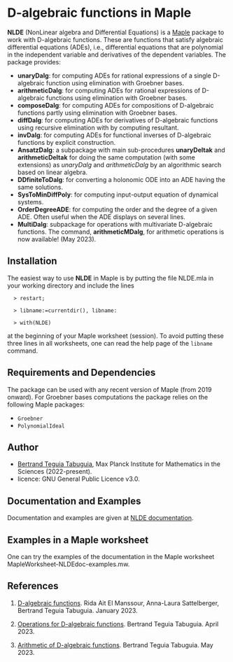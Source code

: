 # D-algebraic functions in Maple

**NLDE** (NonLinear algebra and Differential Equations) is a [Maple](https://www.maplesoft.com/) package to work with D-algebraic functions. These are functions that satisfy algebraic differential equations (ADEs), i.e., differential equations that are polynomial in the independent variable and derivatives of the dependent variables. The package provides:

- **unaryDalg**: for computing ADEs for rational expressions of a single D-algebraic function using elimination with Groebner bases.
- **arithmeticDalg**: for computing ADEs for rational expressions of D-algebraic functions using elimination with Groebner bases.
- **composeDalg**: for computing ADEs for compositions of D-algebraic functions partly using elimination with Groebner bases.
- **diffDalg**: for computing ADEs for derivatives of D-algebraic functions using recursive elimination with by computing resultant.
- **invDalg**: for computing ADEs for functional inverses of D-algebraic functions by explicit construction.
- **AnsatzDalg**: a subpackage with main sub-procedures **unaryDeltak** and **arithmeticDeltak** for doing the same computation (with some extensions) as _unaryDalg_ and _arithmeticDalg_ by an algorithmic search based on linear algebra.
- **DDfiniteToDalg**: for converting a holonomic ODE into an ADE having the same solutions.
- **SysToMinDiffPoly**: for computing input-output equation of dynamical systems.
- **OrderDegreeADE**: for computing the order and the degree of a given ADE. Often useful when the ADE displays on several lines.
- **MultiDalg**: subpackage for operations with multivariate D-algebraic functions. The command, **arithmeticMDalg**, for arithmetic operations is now available! (May 2023).

## Installation

The easiest way to use **NLDE** in Maple is by putting the file NLDE.mla in your working directory and include the lines
```
  > restart;

  > libname:=currentdir(), libname:

  > with(NLDE) 
```
at the beginning of your Maple worksheet (session). To avoid putting these three lines in all worksheets, one can read the help page of the $\texttt{libname}$ command.

## Requirements and Dependencies

The package can be used with any recent version of Maple (from 2019 onward). 
For Groebner bases computations the package relies on the following Maple packages:
- $\texttt{Groebner}$
- $\texttt{PolynomialIdeal}$

## Author

- [Bertrand Teguia Tabuguia](https://bertrandteguia.com), Max Planck Institute for Mathematics in the Sciences (2022-present).
- licence: GNU General Public Licence v3.0.

## Documentation and Examples

Documentation and examples are given at [NLDE documentation](https://T3gu1a.github.io/NLDEdoc/).

## Examples in a Maple worksheet

One can try the examples of the documentation in the Maple worksheet MapleWorksheet-NLDEdoc-examples.mw.

## References

1. [D-algebraic functions](https://arxiv.org/abs/2301.02512). Rida Ait El Manssour, Anna-Laura Sattelberger, Bertrand Teguia Tabuguia. January 2023.

2. [Operations for D-algebraic functions](https://arxiv.org/abs/2304.09675). Bertrand Teguia Tabuguia. April 2023.

3. [Arithmetic of D-algebraic functions](https://arxiv.org/abs/2305.00702). Bertrand Teguia Tabuguia. May 2023.

